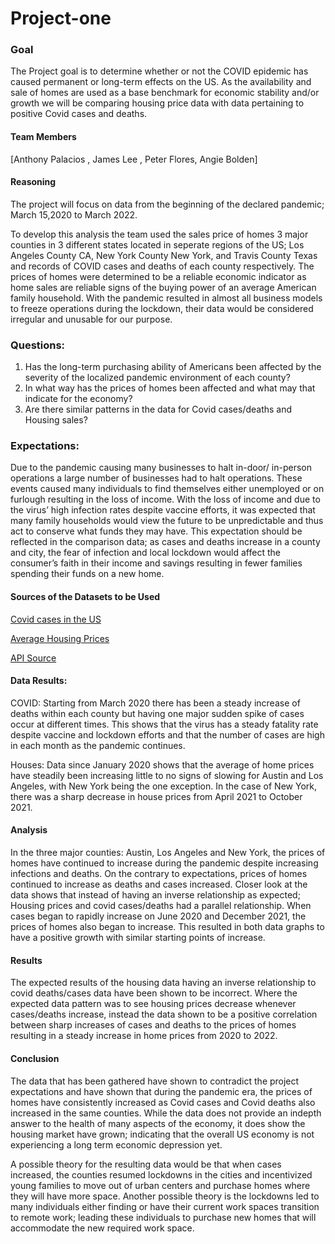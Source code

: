 # Project-one

### **Goal** 
The Project goal is to determine whether or not the COVID epidemic has caused permanent or long-term effects on the US. As the availability and sale of homes are used as a base benchmark for economic stability and/or growth we will be comparing housing price data with data pertaining to positive Covid cases and deaths. 

#### **Team Members** 

[Anthony Palacios , James Lee , Peter Flores, Angie Bolden]

#### **Reasoning**
The project will focus on data from the beginning of the declared pandemic; March 15,2020 to March 2022.

To develop this analysis the team used the sales price of homes 3 major counties in 3 different states located in seperate regions of the US; Los Angeles County CA, New York County New York, and Travis County Texas and records of COVID cases and deaths of each county respectively. The prices of homes were determined to be a reliable economic indicator as home sales are reliable signs of the buying power of an average American family household. With the pandemic resulted in almost all business models to freeze operations during the lockdown, their data would be considered irregular and unusable for our purpose.  

### Questions:

1. Has the long-term purchasing ability of Americans been affected by the severity of the localized pandemic environment of each county? 
2. In what way has the prices of homes been affected and what may that indicate for the economy?
3.	Are there similar patterns in the data for Covid cases/deaths and Housing sales?

### Expectations:
Due to the pandemic causing many businesses to halt in-door/ in-person operations a large number of businesses had to halt operations. These events caused many individuals to find themselves either unemployed or on furlough resulting in the loss of income. With the loss of income and due to the virus’ high infection rates despite vaccine efforts, it was expected that many family households would view the future to be unpredictable and thus act to conserve what funds they may have. This expectation should be reflected in the comparison data; as cases and deaths increase in a county and city, the fear of infection and local lockdown would affect the consumer’s faith in their income and savings resulting in fewer families spending their funds on a new home. 

#### Sources of the Datasets to be Used  
[Covid cases in the US](Covidactnow.org)

[Average Housing Prices](Zillow.com)

[API Source](covidactnow.org)

#### Data Results:
COVID: Starting from March 2020 there has been a steady increase of deaths within each county but having one major sudden spike of cases occur at different times. This shows that the virus has a steady fatality rate despite vaccine and lockdown efforts and that the number of cases are high in each month as the pandemic continues. 

Houses: Data since January 2020 shows that the average of home prices have steadily been increasing little to no signs of slowing for Austin and Los Angeles, with New York being the one exception. In the case of New York, there was a sharp decrease in house prices from April 2021 to October 2021. 

#### Analysis
In the three major counties: Austin, Los Angeles and New York, the prices of homes have continued to increase during the pandemic despite increasing infections and deaths. On the contrary to expectations, prices of homes continued to increase as deaths and cases increased. Closer look at the data shows that instead of having an inverse relationship as expected; Housing prices and covid cases/deaths had a parallel relationship. When cases began to rapidly increase on June 2020 and December 2021, the prices of homes also began to increase. This resulted in both data graphs to have a positive growth with similar starting points of increase. 

#### Results
The expected results of the housing data having an inverse relationship to covid deaths/cases data have been shown to be incorrect. Where the expected data pattern was to see housing prices decrease whenever cases/deaths increase, instead the data shown to be a positive correlation between sharp increases of cases and deaths to the prices of homes resulting in a steady increase in home prices from 2020 to 2022. 

#### Conclusion 
The data that has been gathered have shown to contradict the project expectations and have shown that during the pandemic era, the prices of homes have consistently increased as Covid cases and Covid deaths also increased in the same counties. While the data does not provide an indepth answer to the health of many aspects of the economy, it does show the housing market have grown; indicating that the overall US economy is not experiencing a long term economic depression yet. 

A possible theory for the resulting data would be that when cases increased, the counties resumed lockdowns in the cities and incentivized young families to move out of urban centers and purchase homes where they will have more space. Another possible theory is the lockdowns led to many individuals either finding or have their current work spaces transition to remote work; leading these individuals to purchase new homes that will accommodate the new required work space. 
